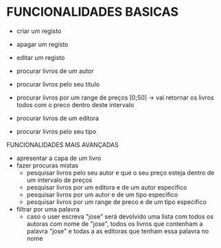 # FUNCIONALIDADES BASICAS

- criar um registo
- apagar um registo
- editar um registo

- procurar livros de um autor
- procurar livros pelo seu titulo
- procurar livros por um range de preços [0;50] -> vai retornar os livros todos com o preco dentro deste intervalo
- procurar livros de um editora
- procurar livros pelo seu tipo

FUNCIONALIDADES MAIS AVANÇADAS

- apresentar a capa de um livro
- fazer procuras mistas
  - pesquisar livros pelo seu autor e que o seu preço esteja dentro de um intervalo de preços
  - pesquisar livros por um editora e de um autor especifico
  - pesquisar livros por um autor e de um tipo especifico
  - pesquisar livros por um range de preco e de um tipo especifico
- filtrar por uma palavra
  - caso o user escreva "jose" será devolvido uma lista com todos os autoras com nome de "jose", todos os livros que contenham a palavra "jose"
    e todas a as editoras que tenham essa palavra no nome
